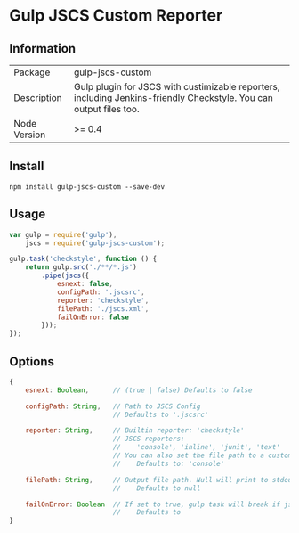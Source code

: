 Gulp JSCS Custom Reporter
=========================

Information
-----------

<table>
<tr>
<td>Package</td><td>gulp-jscs-custom</td>
</tr>
<tr>
<td>Description</td>
<td>Gulp plugin for JSCS with custimizable reporters, including Jenkins-friendly Checkstyle. You can output files too.</td>
</tr>
<tr>
<td>Node Version</td>
<td>>= 0.4</td>
</tr>
</table>

Install
-------

`npm install gulp-jscs-custom --save-dev`

Usage
-----

```javascript
var gulp = require('gulp'),
    jscs = require('gulp-jscs-custom');

gulp.task('checkstyle', function () {
    return gulp.src('./**/*.js')
        .pipe(jscs({
            esnext: false,
            configPath: '.jscsrc',
            reporter: 'checkstyle',
            filePath: './jscs.xml',
            failOnError: false
        }));
});

```

Options
-------

```javascript
{
    esnext: Boolean,      // (true | false) Defaults to false

    configPath: String,   // Path to JSCS Config
                          // Defaults to '.jscsrc'

    reporter: String,     // Builtin reporter: 'checkstyle'
                          // JSCS reporters:
                          //    'console', 'inline', 'junit', 'text'
                          // You can also set the file path to a custom reporter
                          //    Defaults to: 'console'

    filePath: String,     // Output file path. Null will print to stdout
                          //    Defaults to null

    failOnError: Boolean  // If set to true, gulp task will break if jscs finds any lint
                          //    Defaults to 
}
```
